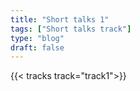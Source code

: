 ```yaml
---
title: "Short talks 1"
tags: ["Short talks track"]
type: "blog"
draft: false
---
```


{{< tracks track="track1">}}


